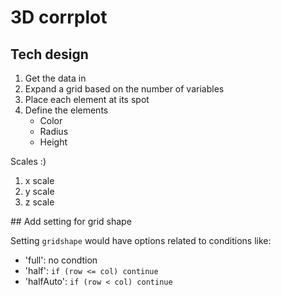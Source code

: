# 3D corrplot

## Tech design

1. Get the data in
2. Expand a grid based on the number of variables
3. Place each element at its spot
4. Define the elements
   - Color
   - Radius
   - Height

Scales :)

1. x scale
2. y scale
3. z scale

## Add setting for grid shape

Setting `gridshape` would have options related to conditions like:

- 'full': no condtion
- 'half': `if (row <= col) continue`
- 'halfAuto': `if (row < col) continue`

